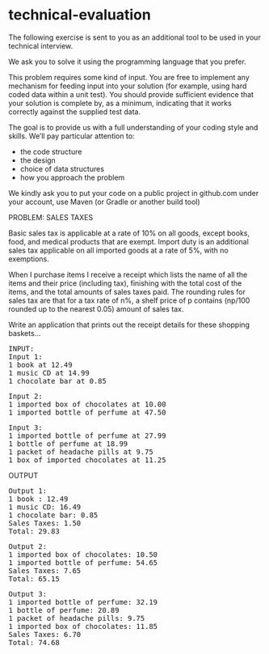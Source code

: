 # technical-evaluation

<p>
The following exercise is sent to you as an additional tool to be used in your technical interview.
</p>
<p>
We ask you to solve it using the programming language that you prefer.
</p>
<p>
This problem requires some kind of input. You are free to implement any mechanism for feeding
input into your solution (for example, using hard coded data within a unit test). You should
provide sufficient evidence that your solution is complete by, as a minimum, indicating that it
works correctly against the supplied test data.
</p>
<p>
The goal is to provide us with a full understanding of your coding style and skills. We’ll pay
particular attention to:
</p>
<ul>
<li>the code structure</li>
<li>the design</li>
<li>choice of data structures</li>
<li>how you approach the problem</li>
</ul>
<p>
We kindly ask you to put your code on a public project in github.com under your account, use
Maven (or Gradle or another build tool)
</p>
<p>
PROBLEM: SALES TAXES
</p>
<p>
Basic sales tax is applicable at a rate of 10% on all goods, except books, food, and medical
products that are exempt. Import duty is an additional sales tax applicable on all imported goods
at a rate of 5%, with no exemptions.
</p>
<p>
When I purchase items I receive a receipt which lists the name of all the items and their price
(including tax), finishing with the total cost of the items, and the total amounts of sales taxes
paid. The rounding rules for sales tax are that for a tax rate of n%, a shelf price of p contains
(np/100 rounded up to the nearest 0.05) amount of sales tax.
</p>
<p>
Write an application that prints out the receipt details for these shopping baskets...
</p>
<pre>
INPUT:
Input 1:
1 book at 12.49
1 music CD at 14.99
1 chocolate bar at 0.85
</pre>
<pre>
Input 2:
1 imported box of chocolates at 10.00
1 imported bottle of perfume at 47.50
</pre>
<pre>
Input 3:
1 imported bottle of perfume at 27.99
1 bottle of perfume at 18.99
1 packet of headache pills at 9.75
1 box of imported chocolates at 11.25
</pre>
<p>
OUTPUT
</p>
<pre>
Output 1:
1 book : 12.49
1 music CD: 16.49
1 chocolate bar: 0.85
Sales Taxes: 1.50
Total: 29.83
</pre>
<pre>
Output 2:
1 imported box of chocolates: 10.50
1 imported bottle of perfume: 54.65
Sales Taxes: 7.65
Total: 65.15
</pre>
<pre>
Output 3:
1 imported bottle of perfume: 32.19
1 bottle of perfume: 20.89
1 packet of headache pills: 9.75
1 imported box of chocolates: 11.85
Sales Taxes: 6.70
Total: 74.68
</pre>
